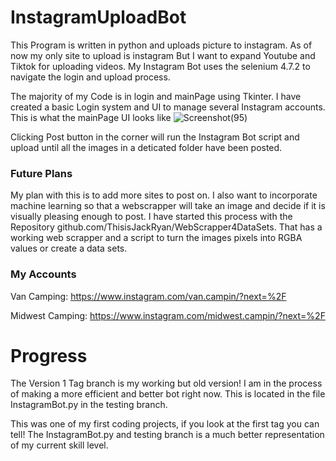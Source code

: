 # InstagramUploadBot
This Program is written in python and uploads picture to instagram. As of now my only site to upload is instagram But I want to expand Youtube and Tiktok for uploading videos. My Instagram Bot uses the selenium 4.7.2 to navigate the login and upload process.

The majority of my Code is in login and mainPage using Tkinter. I have created a basic Login system and UI to manage several Instagram accounts.
This is what the mainPage UI looks like
![Screenshot(95)](https://user-images.githubusercontent.com/104151631/207208621-42d7c1a3-fd98-4a83-aa93-937e010ab441.png)

Clicking Post button in the corner will run the Instagram Bot script and upload until all the images in a deticated folder have been posted. 


### Future Plans

My plan with this is to add more sites to post on. I also want to incorporate machine learning so that a webscrapper will take an image and decide if it is visually pleasing enough to post. I have started this process with the Repository github.com/ThisisJackRyan/WebScrapper4DataSets. That has a working web scrapper and a script to turn the images pixels into RGBA values or create a data sets.
  
  
  ### My Accounts 
 
 Van Camping: https://www.instagram.com/van.campin/?next=%2F 
 
 Midwest Camping: https://www.instagram.com/midwest.campin/?next=%2F 


 # Progress
The Version 1 Tag branch is my working but old version! I am in the process of making a more efficient and better bot right now. This is located in the file InstagramBot.py in the testing branch.

This was one of my first coding projects, if you look at the first tag you can tell! The InstagramBot.py and testing branch is a much better representation of my current skill level. 


